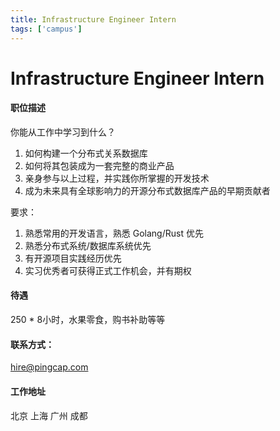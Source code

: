```yaml
---
title: Infrastructure Engineer Intern
tags: ['campus']
---
```


# Infrastructure Engineer Intern

#### 职位描述

你能从工作中学习到什么？

1. 如何构建一个分布式关系数据库
2. 如何将其包装成为一套完整的商业产品
3. 亲身参与以上过程，并实践你所掌握的开发技术
4. 成为未来具有全球影响力的开源分布式数据库产品的早期贡献者

要求：

1. 熟悉常用的开发语言，熟悉 Golang/Rust 优先
2. 熟悉分布式系统/数据库系统优先
3. 有开源项目实践经历优先
4. 实习优秀者可获得正式工作机会，并有期权

#### 待遇

250 * 8小时，水果零食，购书补助等等

#### 联系方式：
hire@pingcap.com

#### 工作地址

北京 上海 广州 成都

